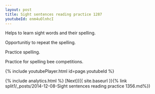 ```yaml
---
layout: post
title: Sight sentences reading practice 1287
youtubeId: enm4uOlnhcI
---
```

 
 
Helps to learn sight words and their spelling.

Opportunitiy to repeat the spelling. 

Practice spelling. 
 
Practice for spelling bee competitions. 
 
{% include youtubePlayer.html id=page.youtubeId %}
 
 
{% include analytics.html %} 
[Next]({{ site.baseurl }}{% link  split1/_posts/2014-12-08-Sight sentences reading practice 1356.md%})
 
